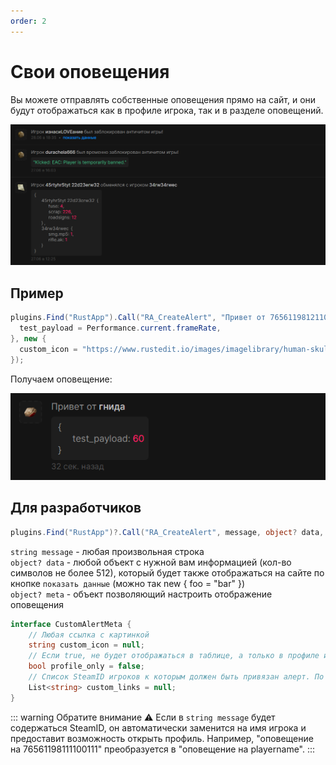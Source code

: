 ```yaml
---
order: 2
---
```


# Свои оповещения

Вы можете отправлять собственные оповещения прямо на сайт, и они будут отображаться как в профиле игрока, так и в разделе оповещений.

![An image](/assets/images/custom-alerts.png)

## Пример

```c#
plugins.Find("RustApp").Call("RA_CreateAlert", "Привет от 76561198121100397", new {
  test_payload = Performance.current.frameRate,
}, new {
  custom_icon = "https://www.rustedit.io/images/imagelibrary/human-skull.png",
});
```

Получаем оповещение:

![An image](/assets/images/custom-alerts-example.png)

## Для разработчиков

```c#
plugins.Find("RustApp")?.Call("RA_CreateAlert", message, object? data, object? meta)
```

`string message` - любая произвольная строка\
`object? data` - любой объект с нужной вам информацией (кол-во символов не более 512), который будет также отображаться на сайте по кнопке `показать данные` (можно так new { foo = "bar" })\
`object? meta` - объект позволяющий настроить отображение оповещения

```c#
interface CustomAlertMeta {
    // Любая ссылка с картинкой
    string custom_icon = null;
    // Если true, не будет отображаться в таблице, а только в профиле игрока
    bool profile_only = false;
    // Список SteamID игроков к которым должен быть привязан алерт. По умолчанию те, чьи ID указаны в сообщении
    List<string> custom_links = null;
}
```

::: warning Обратите внимание
⚠️ Если в `string message` будет содержаться SteamID, он автоматически заменится на имя игрока и предоставит возможность открыть профиль. Например, "оповещение на 76561198111100111" преобразуется в "оповещение на playername".
:::